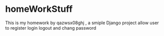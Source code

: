 # homeWorkStuff

This is my homework by qazwsx08ghj , a smiple Django project allow user to register login logout and chang password
